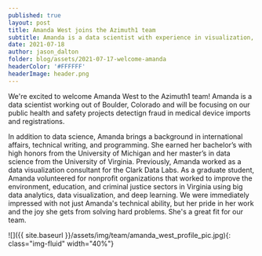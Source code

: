 ```yaml
---
published: true
layout: post
title: Amanda West joins the Azimuth1 team
subtitle: Amanda is a data scientist with experience in visualization, economics, and deep learning.
date: 2021-07-18
author: jason_dalton
folder: blog/assets/2021-07-17-welcome-amanda
headerColor: '#FFFFFF'
headerImage: header.png
---
```


We're excited to welcome Amanda West to the Azimuth1 team! Amanda is a data scientist working out of
Boulder, Colorado and will be focusing on our public health and safety projects detectign fraud in
medical device imports and registrations.

In addition to data science, Amanda brings a background in international affairs, technical writing, and programming.
She earned her bachelor’s with high honors from the University of Michigan and her master’s in
data science from the University of Virginia. Previously, Amanda worked as a data visualization
consultant for the Clark Data Labs.
As a graduate student, Amanda volunteered for nonprofit organizations that worked to improve
the environment, education, and criminal justice sectors in Virginia using big data analytics, data
visualization, and deep learning.
We were immediately impressed with not just Amanda's technical ability, but her pride in her work and the joy
she gets from solving hard problems. She's a great fit for our team.

![]({{ site.baseurl }}/assets/img/team/amanda_west_profile_pic.jpg){: class="img-fluid" width="40%"}

